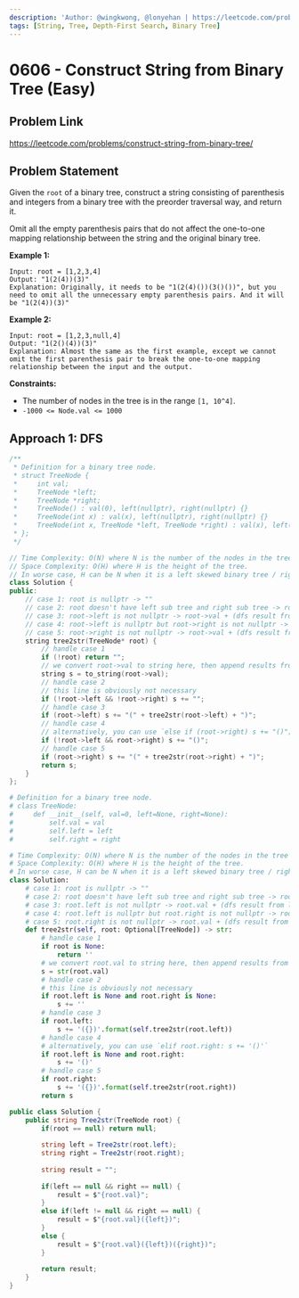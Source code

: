 ```yaml
---
description: 'Author: @wingkwong, @lonyehan | https://leetcode.com/problems/construct-string-from-binary-tree/'
tags: [String, Tree, Depth-First Search, Binary Tree]
---
```


# 0606 - Construct String from Binary Tree (Easy) 

## Problem Link

https://leetcode.com/problems/construct-string-from-binary-tree/

## Problem Statement

Given the `root` of a binary tree, construct a string consisting of parenthesis and integers from a binary tree with the preorder traversal way, and return it.

Omit all the empty parenthesis pairs that do not affect the one-to-one mapping relationship between the string and the original binary tree.

**Example 1:**

```
Input: root = [1,2,3,4]
Output: "1(2(4))(3)"
Explanation: Originally, it needs to be "1(2(4)())(3()())", but you need to omit all the unnecessary empty parenthesis pairs. And it will be "1(2(4))(3)"
```

**Example 2:**

```
Input: root = [1,2,3,null,4]
Output: "1(2()(4))(3)"
Explanation: Almost the same as the first example, except we cannot omit the first parenthesis pair to break the one-to-one mapping relationship between the input and the output.
```

**Constraints:**

- The number of nodes in the tree is in the range `[1, 10^4]`.
- `-1000 <= Node.val <= 1000`

## Approach 1: DFS

<Tabs>
<TabItem value="cpp" label="C++">
<SolutionAuthor name="@wingkwong"/>

```cpp
/**
 * Definition for a binary tree node.
 * struct TreeNode {
 *     int val;
 *     TreeNode *left;
 *     TreeNode *right;
 *     TreeNode() : val(0), left(nullptr), right(nullptr) {}
 *     TreeNode(int x) : val(x), left(nullptr), right(nullptr) {}
 *     TreeNode(int x, TreeNode *left, TreeNode *right) : val(x), left(left), right(right) {}
 * };
 */

// Time Complexity: O(N) where N is the number of the nodes in the tree
// Space Complexity: O(H) where H is the height of the tree. 
// In worse case, H can be N when it is a left skewed binary tree / right skewed binary tree
class Solution {
public:
    // case 1: root is nullptr -> ""
    // case 2: root doesn't have left sub tree and right sub tree -> root->val
    // case 3: root->left is not nullptr -> root->val + (dfs result from left sub tree)
    // case 4: root->left is nullptr but root->right is not nullptr -> root->val + () 
    // case 5: root->right is not nullptr -> root->val + (dfs result from right sub tree)
    string tree2str(TreeNode* root) {
        // handle case 1
        if (!root) return "";
        // we convert root->val to string here, then append results from different cases
        string s = to_string(root->val);
        // handle case 2
        // this line is obviously not necessary
        if (!root->left && !root->right) s += "";  
        // handle case 3
        if (root->left) s += "(" + tree2str(root->left) + ")";
        // handle case 4
        // alternatively, you can use `else if (root->right) s += "()";`
        if (!root->left && root->right) s += "()";
        // handle case 5
        if (root->right) s += "(" + tree2str(root->right) + ")";
        return s;
    }
};
```

</TabItem>
<TabItem value="py" label="Python">
<SolutionAuthor name="@wingkwong"/>

```py
# Definition for a binary tree node.
# class TreeNode:
#     def __init__(self, val=0, left=None, right=None):
#         self.val = val
#         self.left = left
#         self.right = right

# Time Complexity: O(N) where N is the number of the nodes in the tree
# Space Complexity: O(H) where H is the height of the tree. 
# In worse case, H can be N when it is a left skewed binary tree / right skewed binary tree
class Solution:
    # case 1: root is nullptr -> ""
    # case 2: root doesn't have left sub tree and right sub tree -> root.val
    # case 3: root.left is not nullptr -> root.val + (dfs result from left sub tree)
    # case 4: root.left is nullptr but root.right is not nullptr -> root.val + () 
    # case 5: root.right is not nullptr -> root.val + (dfs result from right sub tree)
    def tree2str(self, root: Optional[TreeNode]) -> str:
        # handle case 1
        if root is None:
            return ''
        # we convert root.val to string here, then append results from different cases
        s = str(root.val)
        # handle case 2
        # this line is obviously not necessary
        if root.left is None and root.right is None:
            s += ''
        # handle case 3
        if root.left:
            s += '({})'.format(self.tree2str(root.left))
        # handle case 4
        # alternatively, you can use `elif root.right: s += '()'`
        if root.left is None and root.right:
            s += '()'
        # handle case 5
        if root.right:
            s += '({})'.format(self.tree2str(root.right))
        return s        
```

</TabItem>
<TabItem value="cs" label="C#">
<SolutionAuthor name="@lonyehan"/>

```cs
public class Solution {
    public string Tree2str(TreeNode root) {
        if(root == null) return null;
        
        string left = Tree2str(root.left);
        string right = Tree2str(root.right);
        
        string result = "";
        
        if(left == null && right == null) {
            result = $"{root.val}";
        }
        else if(left != null && right == null) {
            result = $"{root.val}({left})";
        }
        else {
            result = $"{root.val}({left})({right})";
        }
        
        return result;        
    }
}
```

</TabItem>
</Tabs>
